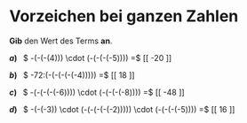 <!--
version:  0.0.1

language: de

@style
main > *:not(:last-child) {
  margin-bottom: 3rem;
}

input {
    text-align: center;
}

.flex-container {
    display: flex;
    flex-wrap: wrap;
    align-items: stretch;
    gap: 20px;
}

.flex-child {
    flex: 1;
    min-width: 350px;
    margin-right: 20px;
}

@media (max-width: 400px) {
    .flex-child {
        flex: 100%;
        margin-right: 0;
    }
}
@end

formula: \carry   \textcolor{red}{\scriptsize #1}
formula: \digit   \rlap{\carry{#1}}\phantom{#2}#2
formula: \permil  \text{‰}

import: https://raw.githubusercontent.com/LiaTemplates/Tikz-Jax/main/README.md

script: https://cdn.jsdelivr.net/gh/LiaTemplates/Tikz-Jax@main/dist/index.js


tags: Multiplikation, Division, Negative Zahlen, leicht, sehr niedrig, Angeben

comment: Rechne mit ganzen Zahlen im Kopf. Beachte die Vorzeichen.

author: Martin Lommatzsch

-->




# Vorzeichen bei ganzen Zahlen

**Gib** den Wert des Terms **an**.
 

__$a)\;\;$__ $ -(-(-(4))) \cdot (-(-(-(-5)))) =$ [[  -20  ]]
 

__$b)\;\;$__ $ -72:(-(-(-(-(-4))))) =$ [[  18  ]]
 

__$c)\;\;$__ $ -(-(-(-(-6)))) \cdot (-(-(-(-8)))) =$ [[  -48  ]]
 

__$d)\;\;$__ $ -(-(-3)) \cdot (-(-(-(-(-2))))) \cdot (-(-(-(-5))))  =$ [[  16  ]]
 





